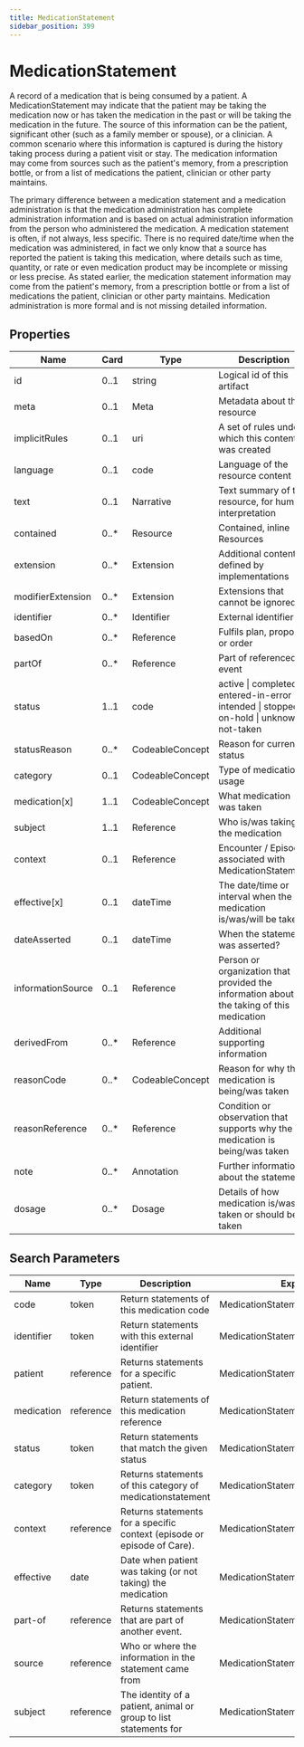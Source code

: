 ```yaml
---
title: MedicationStatement
sidebar_position: 399
---
```


# MedicationStatement

A record of a medication that is being consumed by a patient.   A MedicationStatement may indicate that the patient may
  be taking the medication now or has taken the medication in the past or will be taking the medication in the future.
  The source of this information can be the patient, significant other (such as a family member or spouse), or a
  clinician.  A common scenario where this information is captured is during the history taking process during a patient
  visit or stay.   The medication information may come from sources such as the patient's memory, from a prescription
  bottle,  or from a list of medications the patient, clinician or other party maintains. 

The primary difference between
  a medication statement and a medication administration is that the medication administration has complete administration
  information and is based on actual administration information from the person who administered the medication.  A
  medication statement is often, if not always, less specific.  There is no required date/time when the medication was
  administered, in fact we only know that a source has reported the patient is taking this medication, where details such
  as time, quantity, or rate or even medication product may be incomplete or missing or less precise.  As stated earlier,
  the medication statement information may come from the patient's memory, from a prescription bottle or from a list of
  medications the patient, clinician or other party maintains.  Medication administration is more formal and is not
  missing detailed information.

## Properties

| Name | Card | Type | Description |
| --- | --- | --- | --- |
| id | 0..1 | string | Logical id of this artifact
| meta | 0..1 | Meta | Metadata about the resource
| implicitRules | 0..1 | uri | A set of rules under which this content was created
| language | 0..1 | code | Language of the resource content
| text | 0..1 | Narrative | Text summary of the resource, for human interpretation
| contained | 0..* | Resource | Contained, inline Resources
| extension | 0..* | Extension | Additional content defined by implementations
| modifierExtension | 0..* | Extension | Extensions that cannot be ignored
| identifier | 0..* | Identifier | External identifier
| basedOn | 0..* | Reference | Fulfils plan, proposal or order
| partOf | 0..* | Reference | Part of referenced event
| status | 1..1 | code | active \| completed \| entered-in-error \| intended \| stopped \| on-hold \| unknown \| not-taken
| statusReason | 0..* | CodeableConcept | Reason for current status
| category | 0..1 | CodeableConcept | Type of medication usage
| medication[x] | 1..1 | CodeableConcept | What medication was taken
| subject | 1..1 | Reference | Who is/was taking  the medication
| context | 0..1 | Reference | Encounter / Episode associated with MedicationStatement
| effective[x] | 0..1 | dateTime | The date/time or interval when the medication is/was/will be taken
| dateAsserted | 0..1 | dateTime | When the statement was asserted?
| informationSource | 0..1 | Reference | Person or organization that provided the information about the taking of this medication
| derivedFrom | 0..* | Reference | Additional supporting information
| reasonCode | 0..* | CodeableConcept | Reason for why the medication is being/was taken
| reasonReference | 0..* | Reference | Condition or observation that supports why the medication is being/was taken
| note | 0..* | Annotation | Further information about the statement
| dosage | 0..* | Dosage | Details of how medication is/was taken or should be taken

## Search Parameters

| Name | Type | Description | Expression
| --- | --- | --- | --- |
| code | token | Return statements of this medication code | MedicationStatement.medication
| identifier | token | Return statements with this external identifier | MedicationStatement.identifier
| patient | reference | Returns statements for a specific patient. | MedicationStatement.subject
| medication | reference | Return statements of this medication reference | MedicationStatement.medication
| status | token | Return statements that match the given status | MedicationStatement.status
| category | token | Returns statements of this category of medicationstatement | MedicationStatement.category
| context | reference | Returns statements for a specific context (episode or episode of Care). | MedicationStatement.context
| effective | date | Date when patient was taking (or not taking) the medication | MedicationStatement.effective
| part-of | reference | Returns statements that are part of another event. | MedicationStatement.partOf
| source | reference | Who or where the information in the statement came from | MedicationStatement.informationSource
| subject | reference | The identity of a patient, animal or group to list statements for | MedicationStatement.subject

